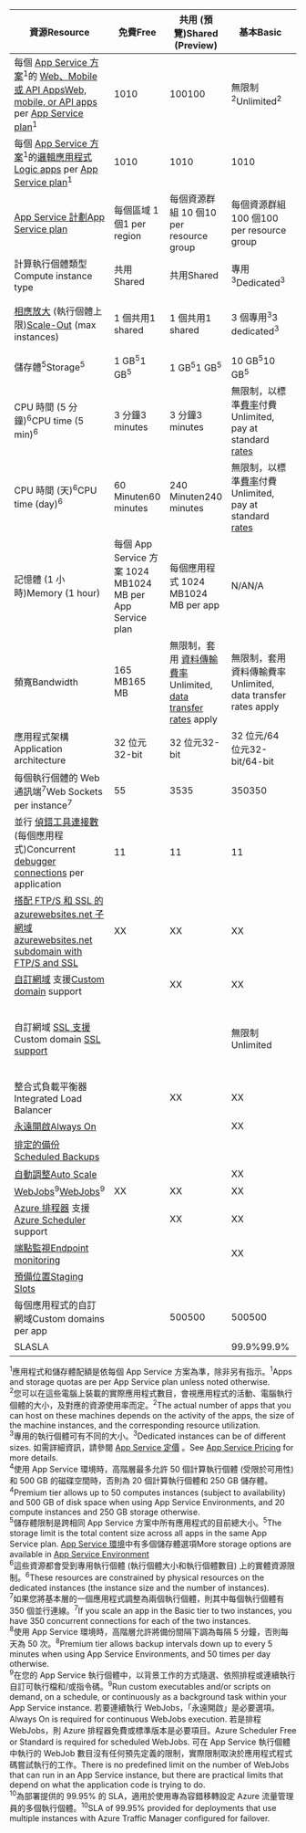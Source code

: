 | <span data-ttu-id="0a70b-101">資源</span><span class="sxs-lookup"><span data-stu-id="0a70b-101">Resource</span></span> | <span data-ttu-id="0a70b-102">免費</span><span class="sxs-lookup"><span data-stu-id="0a70b-102">Free</span></span> | <span data-ttu-id="0a70b-103">共用 (預覽)</span><span class="sxs-lookup"><span data-stu-id="0a70b-103">Shared (Preview)</span></span> | <span data-ttu-id="0a70b-104">基本</span><span class="sxs-lookup"><span data-stu-id="0a70b-104">Basic</span></span> | <span data-ttu-id="0a70b-105">標準</span><span class="sxs-lookup"><span data-stu-id="0a70b-105">Standard</span></span> | <span data-ttu-id="0a70b-106">高階 (預覽)</span><span class="sxs-lookup"><span data-stu-id="0a70b-106">Premium (Preview)</span></span></th> |
| --- | --- | --- | --- | --- | --- |
| <span data-ttu-id="0a70b-107">每個 [App Service 方案](../articles/app-service/azure-web-sites-web-hosting-plans-in-depth-overview.md)<sup>1</sup>的 [Web、Mobile 或 API Apps](https://azure.microsoft.com/services/app-service/)</span><span class="sxs-lookup"><span data-stu-id="0a70b-107">[Web, mobile, or API apps](https://azure.microsoft.com/services/app-service/) per [App Service plan](../articles/app-service/azure-web-sites-web-hosting-plans-in-depth-overview.md)<sup>1</sup></span></span> |<span data-ttu-id="0a70b-108">10</span><span class="sxs-lookup"><span data-stu-id="0a70b-108">10</span></span> |<span data-ttu-id="0a70b-109">100</span><span class="sxs-lookup"><span data-stu-id="0a70b-109">100</span></span> |<span data-ttu-id="0a70b-110">無限制<sup>2</sup></span><span class="sxs-lookup"><span data-stu-id="0a70b-110">Unlimited<sup>2</sup></span></span> |<span data-ttu-id="0a70b-111">無限制<sup>2</sup></span><span class="sxs-lookup"><span data-stu-id="0a70b-111">Unlimited<sup>2</sup></span></span> |<span data-ttu-id="0a70b-112">無限制<sup>2</sup></span><span class="sxs-lookup"><span data-stu-id="0a70b-112">Unlimited<sup>2</sup></span></span> |
| <span data-ttu-id="0a70b-113">每個 [App Service 方案](../articles/app-service/azure-web-sites-web-hosting-plans-in-depth-overview.md)</a><sup>1</sup>的[邏輯應用程式](https://azure.microsoft.com/services/app-service/logic/)</span><span class="sxs-lookup"><span data-stu-id="0a70b-113">[Logic apps](https://azure.microsoft.com/services/app-service/logic/) per [App Service plan](../articles/app-service/azure-web-sites-web-hosting-plans-in-depth-overview.md)</a><sup>1</sup></span></span> |<span data-ttu-id="0a70b-114">10</span><span class="sxs-lookup"><span data-stu-id="0a70b-114">10</span></span> |<span data-ttu-id="0a70b-115">10</span><span class="sxs-lookup"><span data-stu-id="0a70b-115">10</span></span> |<span data-ttu-id="0a70b-116">10</span><span class="sxs-lookup"><span data-stu-id="0a70b-116">10</span></span> |<span data-ttu-id="0a70b-117">每個核心 20 個</span><span class="sxs-lookup"><span data-stu-id="0a70b-117">20 per core</span></span> |<span data-ttu-id="0a70b-118">每個核心 20 個</span><span class="sxs-lookup"><span data-stu-id="0a70b-118">20 per core</span></span> |
| [<span data-ttu-id="0a70b-119">App Service 計劃</span><span class="sxs-lookup"><span data-stu-id="0a70b-119">App Service plan</span></span>](../articles/app-service/azure-web-sites-web-hosting-plans-in-depth-overview.md) |<span data-ttu-id="0a70b-120">每個區域 1 個</span><span class="sxs-lookup"><span data-stu-id="0a70b-120">1 per region</span></span> |<span data-ttu-id="0a70b-121">每個資源群組 10 個</span><span class="sxs-lookup"><span data-stu-id="0a70b-121">10 per resource group</span></span> |<span data-ttu-id="0a70b-122">每個資源群組 100 個</span><span class="sxs-lookup"><span data-stu-id="0a70b-122">100 per resource group</span></span> |<span data-ttu-id="0a70b-123">每個資源群組 100 個</span><span class="sxs-lookup"><span data-stu-id="0a70b-123">100 per resource group</span></span> |<span data-ttu-id="0a70b-124">每個資源群組 100 個</span><span class="sxs-lookup"><span data-stu-id="0a70b-124">100 per resource group</span></span> |
| <span data-ttu-id="0a70b-125">計算執行個體類型</span><span class="sxs-lookup"><span data-stu-id="0a70b-125">Compute instance type</span></span> |<span data-ttu-id="0a70b-126">共用</span><span class="sxs-lookup"><span data-stu-id="0a70b-126">Shared</span></span> |<span data-ttu-id="0a70b-127">共用</span><span class="sxs-lookup"><span data-stu-id="0a70b-127">Shared</span></span> |<span data-ttu-id="0a70b-128">專用<sup>3</sup></span><span class="sxs-lookup"><span data-stu-id="0a70b-128">Dedicated<sup>3</sup></span></span> |<span data-ttu-id="0a70b-129">專用<sup>3</sup></span><span class="sxs-lookup"><span data-stu-id="0a70b-129">Dedicated<sup>3</sup></span></span> |<span data-ttu-id="0a70b-130">專用<sup>3</sup></span><span class="sxs-lookup"><span data-stu-id="0a70b-130">Dedicated<sup>3</sup></span></span></p> |
| <span data-ttu-id="0a70b-131">[相應放大](../articles/app-service-web/web-sites-scale.md) (執行個體上限)</span><span class="sxs-lookup"><span data-stu-id="0a70b-131">[Scale-Out](../articles/app-service-web/web-sites-scale.md) (max instances)</span></span> |<span data-ttu-id="0a70b-132">1 個共用</span><span class="sxs-lookup"><span data-stu-id="0a70b-132">1 shared</span></span> |<span data-ttu-id="0a70b-133">1 個共用</span><span class="sxs-lookup"><span data-stu-id="0a70b-133">1 shared</span></span> |<span data-ttu-id="0a70b-134">3 個專用<sup>3</sup></span><span class="sxs-lookup"><span data-stu-id="0a70b-134">3 dedicated<sup>3</sup></span></span> |<span data-ttu-id="0a70b-135">10 個專用<sup>3</sup></span><span class="sxs-lookup"><span data-stu-id="0a70b-135">10 dedicated<sup>3</sup></span></span> |<span data-ttu-id="0a70b-136">20 個專案 (ASE 中 50 個)<sup>3、4</sup></span><span class="sxs-lookup"><span data-stu-id="0a70b-136">20 dedicated (50 in ASE)<sup>3,4</sup></span></span> |
| <span data-ttu-id="0a70b-137">儲存體<sup>5</sup></span><span class="sxs-lookup"><span data-stu-id="0a70b-137">Storage<sup>5</sup></span></span> |<span data-ttu-id="0a70b-138">1 GB<sup>5</sup></span><span class="sxs-lookup"><span data-stu-id="0a70b-138">1 GB<sup>5</sup></span></span> |<span data-ttu-id="0a70b-139">1 GB<sup>5</sup></span><span class="sxs-lookup"><span data-stu-id="0a70b-139">1 GB<sup>5</sup></span></span> |<span data-ttu-id="0a70b-140">10 GB<sup>5</sup></span><span class="sxs-lookup"><span data-stu-id="0a70b-140">10 GB<sup>5</sup></span></span> |<span data-ttu-id="0a70b-141">50 GB<sup>5</sup></span><span class="sxs-lookup"><span data-stu-id="0a70b-141">50 GB<sup>5</sup></span></span> |<span data-ttu-id="0a70b-142">500 GB<sup>4,5</sup></span><span class="sxs-lookup"><span data-stu-id="0a70b-142">500 GB<sup>4,5</sup></span></span></p> |
| <span data-ttu-id="0a70b-143">CPU 時間 (5 分鐘)<sup>6</sup></span><span class="sxs-lookup"><span data-stu-id="0a70b-143">CPU time (5 min)<sup>6</sup></span></span> |<span data-ttu-id="0a70b-144">3 分鐘</span><span class="sxs-lookup"><span data-stu-id="0a70b-144">3 minutes</span></span> |<span data-ttu-id="0a70b-145">3 分鐘</span><span class="sxs-lookup"><span data-stu-id="0a70b-145">3 minutes</span></span> |<span data-ttu-id="0a70b-146">無限制，以標準[費率](https://azure.microsoft.com/pricing/details/app-service/)付費</a></span><span class="sxs-lookup"><span data-stu-id="0a70b-146">Unlimited, pay at standard [rates](https://azure.microsoft.com/pricing/details/app-service/)</a></span></span> |<span data-ttu-id="0a70b-147">無限制，以標準費率付費</span><span class="sxs-lookup"><span data-stu-id="0a70b-147">Unlimited, pay at standard rates</span></span> |<span data-ttu-id="0a70b-148">無限制，以標準費率付費</span><span class="sxs-lookup"><span data-stu-id="0a70b-148">Unlimited, pay at standard rates</span></span> |
| <span data-ttu-id="0a70b-149">CPU 時間 (天)<sup>6</sup></span><span class="sxs-lookup"><span data-stu-id="0a70b-149">CPU time (day)<sup>6</sup></span></span> |<span data-ttu-id="0a70b-150">60 Minuten</span><span class="sxs-lookup"><span data-stu-id="0a70b-150">60 minutes</span></span> |<span data-ttu-id="0a70b-151">240 Minuten</span><span class="sxs-lookup"><span data-stu-id="0a70b-151">240 minutes</span></span> |<span data-ttu-id="0a70b-152">無限制，以標準[費率](https://azure.microsoft.com/pricing/details/app-service/)付費</a></span><span class="sxs-lookup"><span data-stu-id="0a70b-152">Unlimited, pay at standard [rates](https://azure.microsoft.com/pricing/details/app-service/)</a></span></span> |<span data-ttu-id="0a70b-153">無限制，以標準費率付費</span><span class="sxs-lookup"><span data-stu-id="0a70b-153">Unlimited, pay at standard rates</span></span> |<span data-ttu-id="0a70b-154">無限制，以標準費率付費</span><span class="sxs-lookup"><span data-stu-id="0a70b-154">Unlimited, pay at standard rates</span></span> |
| <span data-ttu-id="0a70b-155">記憶體 (1 小時)</span><span class="sxs-lookup"><span data-stu-id="0a70b-155">Memory (1 hour)</span></span> |<span data-ttu-id="0a70b-156">每個 App Service 方案 1024 MB</span><span class="sxs-lookup"><span data-stu-id="0a70b-156">1024 MB per App Service plan</span></span> |<span data-ttu-id="0a70b-157">每個應用程式 1024 MB</span><span class="sxs-lookup"><span data-stu-id="0a70b-157">1024 MB per app</span></span> |<span data-ttu-id="0a70b-158">N/A</span><span class="sxs-lookup"><span data-stu-id="0a70b-158">N/A</span></span> |<span data-ttu-id="0a70b-159">N/A</span><span class="sxs-lookup"><span data-stu-id="0a70b-159">N/A</span></span> |<span data-ttu-id="0a70b-160">N/A</span><span class="sxs-lookup"><span data-stu-id="0a70b-160">N/A</span></span> |
| <span data-ttu-id="0a70b-161">頻寬</span><span class="sxs-lookup"><span data-stu-id="0a70b-161">Bandwidth</span></span> |<span data-ttu-id="0a70b-162">165 MB</span><span class="sxs-lookup"><span data-stu-id="0a70b-162">165 MB</span></span> |<span data-ttu-id="0a70b-163">無限制，套用 [資料傳輸費率](https://azure.microsoft.com/pricing/details/data-transfers/)</span><span class="sxs-lookup"><span data-stu-id="0a70b-163">Unlimited, [data transfer rates](https://azure.microsoft.com/pricing/details/data-transfers/) apply</span></span> |<span data-ttu-id="0a70b-164">無限制，套用資料傳輸費率</span><span class="sxs-lookup"><span data-stu-id="0a70b-164">Unlimited, data transfer rates apply</span></span> |<span data-ttu-id="0a70b-165">無限制，套用資料傳輸費率</span><span class="sxs-lookup"><span data-stu-id="0a70b-165">Unlimited, data transfer rates apply</span></span> |<span data-ttu-id="0a70b-166">無限制，套用資料傳輸費率</span><span class="sxs-lookup"><span data-stu-id="0a70b-166">Unlimited, data transfer rates apply</span></span> |
| <span data-ttu-id="0a70b-167">應用程式架構</span><span class="sxs-lookup"><span data-stu-id="0a70b-167">Application architecture</span></span> |<span data-ttu-id="0a70b-168">32 位元</span><span class="sxs-lookup"><span data-stu-id="0a70b-168">32-bit</span></span> |<span data-ttu-id="0a70b-169">32 位元</span><span class="sxs-lookup"><span data-stu-id="0a70b-169">32-bit</span></span> |<span data-ttu-id="0a70b-170">32 位元/64 位元</span><span class="sxs-lookup"><span data-stu-id="0a70b-170">32-bit/64-bit</span></span> |<span data-ttu-id="0a70b-171">32 位元/64 位元</span><span class="sxs-lookup"><span data-stu-id="0a70b-171">32-bit/64-bit</span></span> |<span data-ttu-id="0a70b-172">32 位元/64 位元</span><span class="sxs-lookup"><span data-stu-id="0a70b-172">32-bit/64-bit</span></span> |
| <span data-ttu-id="0a70b-173">每個執行個體的 Web 通訊端<sup>7</sup></span><span class="sxs-lookup"><span data-stu-id="0a70b-173">Web Sockets per instance<sup>7</sup></span></span> |<span data-ttu-id="0a70b-174">5</span><span class="sxs-lookup"><span data-stu-id="0a70b-174">5</span></span> |<span data-ttu-id="0a70b-175">35</span><span class="sxs-lookup"><span data-stu-id="0a70b-175">35</span></span> |<span data-ttu-id="0a70b-176">350</span><span class="sxs-lookup"><span data-stu-id="0a70b-176">350</span></span> |<span data-ttu-id="0a70b-177">無限制</span><span class="sxs-lookup"><span data-stu-id="0a70b-177">Unlimited</span></span> |<span data-ttu-id="0a70b-178">無限制</span><span class="sxs-lookup"><span data-stu-id="0a70b-178">Unlimited</span></span> |
| <span data-ttu-id="0a70b-179">並行 [偵錯工具連接數](../articles/app-service-web/web-sites-dotnet-troubleshoot-visual-studio.md) (每個應用程式)</span><span class="sxs-lookup"><span data-stu-id="0a70b-179">Concurrent [debugger connections](../articles/app-service-web/web-sites-dotnet-troubleshoot-visual-studio.md) per application</span></span> |<span data-ttu-id="0a70b-180">1</span><span class="sxs-lookup"><span data-stu-id="0a70b-180">1</span></span> |<span data-ttu-id="0a70b-181">1</span><span class="sxs-lookup"><span data-stu-id="0a70b-181">1</span></span> |<span data-ttu-id="0a70b-182">1</span><span class="sxs-lookup"><span data-stu-id="0a70b-182">1</span></span> |<span data-ttu-id="0a70b-183">5</span><span class="sxs-lookup"><span data-stu-id="0a70b-183">5</span></span> |<span data-ttu-id="0a70b-184">5</span><span class="sxs-lookup"><span data-stu-id="0a70b-184">5</span></span> |
| [<span data-ttu-id="0a70b-185">搭配 FTP/S 和 SSL 的 azurewebsites.net 子網域</span><span class="sxs-lookup"><span data-stu-id="0a70b-185">azurewebsites.net subdomain with FTP/S and SSL</span></span>](../articles/app-service-web/web-sites-configure-ssl-certificate.md) |<span data-ttu-id="0a70b-186">X</span><span class="sxs-lookup"><span data-stu-id="0a70b-186">X</span></span> |<span data-ttu-id="0a70b-187">X</span><span class="sxs-lookup"><span data-stu-id="0a70b-187">X</span></span> |<span data-ttu-id="0a70b-188">X</span><span class="sxs-lookup"><span data-stu-id="0a70b-188">X</span></span> |<span data-ttu-id="0a70b-189">X</span><span class="sxs-lookup"><span data-stu-id="0a70b-189">X</span></span> |<span data-ttu-id="0a70b-190">X</span><span class="sxs-lookup"><span data-stu-id="0a70b-190">X</span></span> |
| <span data-ttu-id="0a70b-191">[自訂網域](../articles/app-service-web/web-sites-custom-domain-name.md) 支援</span><span class="sxs-lookup"><span data-stu-id="0a70b-191">[Custom domain](../articles/app-service-web/web-sites-custom-domain-name.md) support</span></span> | |<span data-ttu-id="0a70b-192">X</span><span class="sxs-lookup"><span data-stu-id="0a70b-192">X</span></span> |<span data-ttu-id="0a70b-193">X</span><span class="sxs-lookup"><span data-stu-id="0a70b-193">X</span></span> |<span data-ttu-id="0a70b-194">X</span><span class="sxs-lookup"><span data-stu-id="0a70b-194">X</span></span> |<span data-ttu-id="0a70b-195">X</span><span class="sxs-lookup"><span data-stu-id="0a70b-195">X</span></span> |
| <span data-ttu-id="0a70b-196">自訂網域 [SSL 支援](../articles/app-service-web/web-sites-configure-ssl-certificate.md)</span><span class="sxs-lookup"><span data-stu-id="0a70b-196">Custom domain [SSL support](../articles/app-service-web/web-sites-configure-ssl-certificate.md)</span></span> | | |<span data-ttu-id="0a70b-197">無限制</span><span class="sxs-lookup"><span data-stu-id="0a70b-197">Unlimited</span></span> |<span data-ttu-id="0a70b-198">無限制，包含 5 個 SNI SSL 和 1 個 IP SSL 連接</span><span class="sxs-lookup"><span data-stu-id="0a70b-198">Unlimited, 5 SNI SSL and 1 IP SSL connections included</span></span> |<span data-ttu-id="0a70b-199">無限制，包含 5 個 SNI SSL 和 1 個 IP SSL 連接</span><span class="sxs-lookup"><span data-stu-id="0a70b-199">Unlimited, 5 SNI SSL and 1 IP SSL connections included</span></span> |
| <span data-ttu-id="0a70b-200">整合式負載平衡器</span><span class="sxs-lookup"><span data-stu-id="0a70b-200">Integrated Load Balancer</span></span> | |<span data-ttu-id="0a70b-201">X</span><span class="sxs-lookup"><span data-stu-id="0a70b-201">X</span></span> |<span data-ttu-id="0a70b-202">X</span><span class="sxs-lookup"><span data-stu-id="0a70b-202">X</span></span> |<span data-ttu-id="0a70b-203">X</span><span class="sxs-lookup"><span data-stu-id="0a70b-203">X</span></span> |<span data-ttu-id="0a70b-204">X</span><span class="sxs-lookup"><span data-stu-id="0a70b-204">X</span></span> |
| [<span data-ttu-id="0a70b-205">永遠開啟</span><span class="sxs-lookup"><span data-stu-id="0a70b-205">Always On</span></span>](../articles/app-service-web/web-sites-configure.md) | | |<span data-ttu-id="0a70b-206">X</span><span class="sxs-lookup"><span data-stu-id="0a70b-206">X</span></span> |<span data-ttu-id="0a70b-207">X</span><span class="sxs-lookup"><span data-stu-id="0a70b-207">X</span></span> |<span data-ttu-id="0a70b-208">X</span><span class="sxs-lookup"><span data-stu-id="0a70b-208">X</span></span> |
| [<span data-ttu-id="0a70b-209">排定的備份</span><span class="sxs-lookup"><span data-stu-id="0a70b-209">Scheduled Backups</span></span>](../articles/app-service-web/web-sites-backup.md) | | | |<span data-ttu-id="0a70b-210">一天一次</span><span class="sxs-lookup"><span data-stu-id="0a70b-210">Once per day</span></span> |<span data-ttu-id="0a70b-211">每 5 分鐘一次<sup>8</sup></span><span class="sxs-lookup"><span data-stu-id="0a70b-211">Once every 5 minutes<sup>8</sup></span></span> |
| [<span data-ttu-id="0a70b-212">自動調整</span><span class="sxs-lookup"><span data-stu-id="0a70b-212">Auto Scale</span></span>](../articles/app-service-web/web-sites-scale.md) | | |<span data-ttu-id="0a70b-213">X</span><span class="sxs-lookup"><span data-stu-id="0a70b-213">X</span></span> |<span data-ttu-id="0a70b-214">X</span><span class="sxs-lookup"><span data-stu-id="0a70b-214">X</span></span> |<span data-ttu-id="0a70b-215">X</span><span class="sxs-lookup"><span data-stu-id="0a70b-215">X</span></span> |
| <span data-ttu-id="0a70b-216">[WebJobs](../articles/app-service-web/web-sites-create-web-jobs.md)<sup>9</sup></span><span class="sxs-lookup"><span data-stu-id="0a70b-216">[WebJobs](../articles/app-service-web/web-sites-create-web-jobs.md)<sup>9</sup></span></span> |<span data-ttu-id="0a70b-217">X</span><span class="sxs-lookup"><span data-stu-id="0a70b-217">X</span></span> |<span data-ttu-id="0a70b-218">X</span><span class="sxs-lookup"><span data-stu-id="0a70b-218">X</span></span> |<span data-ttu-id="0a70b-219">X</span><span class="sxs-lookup"><span data-stu-id="0a70b-219">X</span></span> |<span data-ttu-id="0a70b-220">X</span><span class="sxs-lookup"><span data-stu-id="0a70b-220">X</span></span> |<span data-ttu-id="0a70b-221">X</span><span class="sxs-lookup"><span data-stu-id="0a70b-221">X</span></span> |
| <span data-ttu-id="0a70b-222">[Azure 排程器](https://azure.microsoft.com/services/scheduler/) 支援</span><span class="sxs-lookup"><span data-stu-id="0a70b-222">[Azure Scheduler](https://azure.microsoft.com/services/scheduler/) support</span></span> | |<span data-ttu-id="0a70b-223">X</span><span class="sxs-lookup"><span data-stu-id="0a70b-223">X</span></span> |<span data-ttu-id="0a70b-224">X</span><span class="sxs-lookup"><span data-stu-id="0a70b-224">X</span></span> |<span data-ttu-id="0a70b-225">X</span><span class="sxs-lookup"><span data-stu-id="0a70b-225">X</span></span> |<span data-ttu-id="0a70b-226">X</span><span class="sxs-lookup"><span data-stu-id="0a70b-226">X</span></span> |
| [<span data-ttu-id="0a70b-227">端點監視</span><span class="sxs-lookup"><span data-stu-id="0a70b-227">Endpoint monitoring</span></span>](../articles/app-service-web/web-sites-monitor.md) | | |<span data-ttu-id="0a70b-228">X</span><span class="sxs-lookup"><span data-stu-id="0a70b-228">X</span></span> |<span data-ttu-id="0a70b-229">X</span><span class="sxs-lookup"><span data-stu-id="0a70b-229">X</span></span> |<span data-ttu-id="0a70b-230">X</span><span class="sxs-lookup"><span data-stu-id="0a70b-230">X</span></span> |
| [<span data-ttu-id="0a70b-231">預備位置</span><span class="sxs-lookup"><span data-stu-id="0a70b-231">Staging Slots</span></span>](../articles/app-service-web/web-sites-staged-publishing.md) | | | |<span data-ttu-id="0a70b-232">5</span><span class="sxs-lookup"><span data-stu-id="0a70b-232">5</span></span> |<span data-ttu-id="0a70b-233">20</span><span class="sxs-lookup"><span data-stu-id="0a70b-233">20</span></span> |
| <span data-ttu-id="0a70b-234">每個應用程式的自訂網域</a></span><span class="sxs-lookup"><span data-stu-id="0a70b-234">Custom domains per app</a></span></span> | |<span data-ttu-id="0a70b-235">500</span><span class="sxs-lookup"><span data-stu-id="0a70b-235">500</span></span> |<span data-ttu-id="0a70b-236">500</span><span class="sxs-lookup"><span data-stu-id="0a70b-236">500</span></span> |<span data-ttu-id="0a70b-237">500</span><span class="sxs-lookup"><span data-stu-id="0a70b-237">500</span></span> |<span data-ttu-id="0a70b-238">500</span><span class="sxs-lookup"><span data-stu-id="0a70b-238">500</span></span> |
| <span data-ttu-id="0a70b-239">SLA</span><span class="sxs-lookup"><span data-stu-id="0a70b-239">SLA</span></span> | |<p> |<span data-ttu-id="0a70b-240">99.9%</span><span class="sxs-lookup"><span data-stu-id="0a70b-240">99.9%</span></span> |<span data-ttu-id="0a70b-241">99.95%<sup>10</sup></span><span class="sxs-lookup"><span data-stu-id="0a70b-241">99.95%<sup>10</sup></span></span> |<span data-ttu-id="0a70b-242">99.95%<sup>10</sup></span><span class="sxs-lookup"><span data-stu-id="0a70b-242">99.95%<sup>10</sup></span></span> |

<span data-ttu-id="0a70b-243"><sup>1</sup>應用程式和儲存體配額是依每個 App Service 方案為準，除非另有指示。</span><span class="sxs-lookup"><span data-stu-id="0a70b-243"><sup>1</sup>Apps and storage quotas are per App Service plan unless noted otherwise.</span></span>  
<span data-ttu-id="0a70b-244"><sup>2</sup>您可以在這些電腦上裝載的實際應用程式數目，會視應用程式的活動、電腦執行個體的大小，及對應的資源使用率而定。</span><span class="sxs-lookup"><span data-stu-id="0a70b-244"><sup>2</sup>The actual number of apps that you can host on these machines depends on the activity of the apps, the size of the machine instances, and the corresponding resource utilization.</span></span>  
<span data-ttu-id="0a70b-245"><sup>3</sup>專用的執行個體可有不同的大小。</span><span class="sxs-lookup"><span data-stu-id="0a70b-245"><sup>3</sup>Dedicated instances can be of different sizes.</span></span> <span data-ttu-id="0a70b-246">如需詳細資訊，請參閱 [App Service 定價](https://azure.microsoft.com/pricing/details/data-transfers/pricing/details/app-service/) 。</span><span class="sxs-lookup"><span data-stu-id="0a70b-246">See [App Service Pricing](https://azure.microsoft.com/pricing/details/data-transfers/pricing/details/app-service/) for more details.</span></span>  
<span data-ttu-id="0a70b-247"><sup>4</sup>使用 App Service 環境時，高階層最多允許 50 個計算執行個體 (受限於可用性) 和 500 GB 的磁碟空間時，否則為 20 個計算執行個體和 250 GB 儲存體。</span><span class="sxs-lookup"><span data-stu-id="0a70b-247"><sup>4</sup>Premium tier allows up to 50 computes instances (subject to availability) and 500 GB of disk space when using App Service Environments, and 20 compute instances and 250 GB storage otherwise.</span></span>  
<span data-ttu-id="0a70b-248"><sup>5</sup>儲存體限制是跨相同 App Service 方案中所有應用程式的目前總大小。</span><span class="sxs-lookup"><span data-stu-id="0a70b-248"><sup>5</sup>The storage limit is the total content size across all apps in the same App Service plan.</span></span> <span data-ttu-id="0a70b-249">[App Service 環境](../articles/app-service-web/app-service-web-configure-an-app-service-environment.md#storage)中有多個儲存體選項</span><span class="sxs-lookup"><span data-stu-id="0a70b-249">More storage options are available in [App Service Environment](../articles/app-service-web/app-service-web-configure-an-app-service-environment.md#storage)</span></span>  
<span data-ttu-id="0a70b-250"><sup>6</sup>這些資源都會受到專用執行個體 (執行個體大小和執行個體數目) 上的實體資源限制。</span><span class="sxs-lookup"><span data-stu-id="0a70b-250"><sup>6</sup>These resources are constrained by physical resources on the dedicated instances (the instance size and the number of instances).</span></span>  
<span data-ttu-id="0a70b-251"><sup>7</sup>如果您將基本層的一個應用程式調整為兩個執行個體，則其中每個執行個體有 350 個並行連線。</span><span class="sxs-lookup"><span data-stu-id="0a70b-251"><sup>7</sup>If you scale an app in the Basic tier to two instances, you have 350 concurrent connections for each of the two instances.</span></span>  
<span data-ttu-id="0a70b-252"><sup>8</sup>使用 App Service 環境時，高階層允許將備份間隔下調為每隔 5 分鐘，否則每天為 50 次。</span><span class="sxs-lookup"><span data-stu-id="0a70b-252"><sup>8</sup>Premium tier allows backup intervals down up to every 5 minutes when using App Service Environments, and 50 times per day otherwise.</span></span>  
<span data-ttu-id="0a70b-253"><sup>9</sup>在您的 App Service 執行個體中，以背景工作的方式隨選、依照排程或連續執行自訂可執行檔和/或指令碼。</span><span class="sxs-lookup"><span data-stu-id="0a70b-253"><sup>9</sup>Run custom executables and/or scripts on demand, on a schedule, or continuously as a background task within your App Service instance.</span></span> <span data-ttu-id="0a70b-254">若要連續執行 WebJobs，「永遠開啟」是必要選項。</span><span class="sxs-lookup"><span data-stu-id="0a70b-254">Always On is required for continuous WebJobs execution.</span></span> <span data-ttu-id="0a70b-255">若是排程 WebJobs，則 Azure 排程器免費或標準版本是必要項目。</span><span class="sxs-lookup"><span data-stu-id="0a70b-255">Azure Scheduler Free or Standard is required for scheduled WebJobs.</span></span> <span data-ttu-id="0a70b-256">可在 App Service 執行個體中執行的 WebJob 數目沒有任何預先定義的限制，實際限制取決於應用程式程式碼嘗試執行的工作。</span><span class="sxs-lookup"><span data-stu-id="0a70b-256">There is no predefined limit on the number of WebJobs that can run in an App Service instance, but there are practical limits that depend on what the application code is trying to do.</span></span>   
<span data-ttu-id="0a70b-257"><sup>10</sup>為部署提供的 99.95% 的 SLA，適用於使用專為容錯移轉設定 Azure 流量管理員的多個執行個體。</span><span class="sxs-lookup"><span data-stu-id="0a70b-257"><sup>10</sup>SLA of 99.95% provided for deployments that use multiple instances with Azure Traffic Manager configured for failover.</span></span>  

